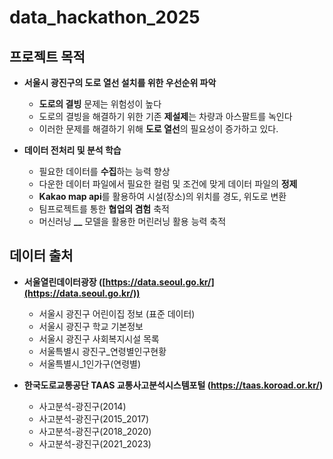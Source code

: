 # data_hackathon_2025
 
 ## 프로젝트 목적
- **서울시 광진구의 도로 열선 설치를 위한 우선순위 파악**
  - **도로의 결빙** 문제는 위험성이 높다
  - 도로의 결빙을 해결하기 위한 기존 **제설제**는 차량과 아스팔트를 녹인다
  - 이러한 문제를 해결하기 위해 **도로 열선**의 필요성이 증가하고 있다.

    
- **데이터 전처리 및 분석 학습**
  - 필요한 데이터를 **수집**하는 능력 향상
  - 다운한 데이터 파일에서 필요한 컬럼 및 조건에 맞게 데이터 파일의 **정제**
  - **Kakao map api**를 활용하여 시설(장소)의 위치를 경도, 위도로 변환
  - 팀프로젝트를 통한 **협업의 겸험** 축적
  - 머신러닝 **__** 모델을 활용한 머린러닝 활용 능력 축적 



 ## 데이터 출처

- **서울열린데이터광장 ([https://data.seoul.go.kr/](https://data.seoul.go.kr/))**
  - 서울시 광진구 어린이집 정보 (표준 데이터)
  - 서울시 광진구 학교 기본정보
  - 서울시 광진구 사회복지시설 목록
  - 서울특별시 광진구_연령별인구현황
  - 서울특별시_1인가구(연령별) 

  
- **한국도로교통공단 TAAS 교통사고분석시스템포털 (https://taas.koroad.or.kr/)**
  - 사고분석-광진구(2014)
  - 사고분석-광진구(2015_2017)
  - 사고분석-광진구(2018_2020)
  - 사고분석-광진구(2021_2023)
